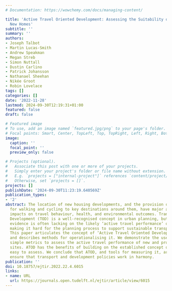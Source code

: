 ```yaml
---
# Documentation: https://wowchemy.com/docs/managing-content/

title: 'Active Travel Oriented Development: Assessing the Suitability of Sites for
  New Homes'
subtitle: ''
summary: ''
authors:
- Joseph Talbot
- Martin Lucas-Smith
- Andrew Speakman
- Megan Streb
- Simon Nuttall
- Dustin Carlino
- Patrick Johansson
- Nathanael Sheehan
- Nikée Groot
- Robin Lovelace
tags: []
categories: []
date: '2022-11-28'
lastmod: 2024-09-30T12:19:31+01:00
featured: false
draft: false

# Featured image
# To use, add an image named `featured.jpg/png` to your page's folder.
# Focal points: Smart, Center, TopLeft, Top, TopRight, Left, Right, BottomLeft, Bottom, BottomRight.
image:
  caption: ''
  focal_point: ''
  preview_only: false

# Projects (optional).
#   Associate this post with one or more of your projects.
#   Simply enter your project's folder or file name without extension.
#   E.g. `projects = ["internal-project"]` references `content/project/deep-learning/index.md`.
#   Otherwise, set `projects = []`.
projects: []
publishDate: '2024-09-30T11:23:19.640569Z'
publication_types:
- '2'
abstract: The location of new housing developments, and the provision of safe space
  for walking and cycling to key destinations around them, have major and long lasting
  impacts on travel behaviour, health, and environmental outcomes. Transit Oriented
  Development (TOD) is a well-recognised concept in urban planning, but systematic
  evidence is often lacking on the likely ‘active travel performance’ of new developments,
  making it hard for the planning process to support sustainable transport objectives.
  This paper articulates the concept of ‘Active Travel Oriented Development’ (ATOD)
  and describes methods for operationalising it. We demonstrate the use of a set of
  simple metrics to assess the active travel performance of new and proposed development
  sites. ATOD has the benefits of building on the established concept of TOD and being
  easy to assess. We conclude that ATOD, and tools for measuring it, are needed to
  ensure that transport and development policies work in harmony.
publication: ''
doi: 10.18757/ejtir.2022.22.4.6015
links:
- name: URL
  url: https://journals.open.tudelft.nl/ejtir/article/view/6015
---
```


